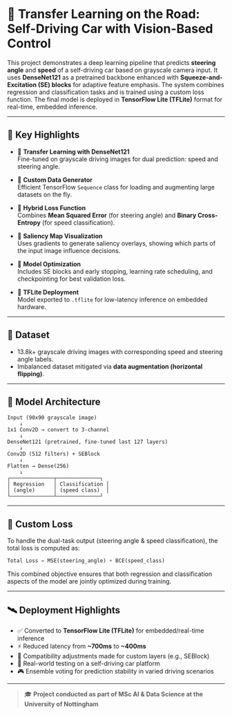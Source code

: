 # 🚗 Transfer Learning on the Road: Self-Driving Car with Vision-Based Control

This project demonstrates a deep learning pipeline that predicts **steering angle** and **speed** of a self-driving car based on grayscale camera input. It uses **DenseNet121** as a pretrained backbone enhanced with **Squeeze-and-Excitation (SE) blocks** for adaptive feature emphasis. The system combines regression and classification tasks and is trained using a custom loss function. The final model is deployed in **TensorFlow Lite (TFLite)** format for real-time, embedded inference.

---

## 📌 Key Highlights

- 🧠 **Transfer Learning with DenseNet121**  
  Fine-tuned on grayscale driving images for dual prediction: speed and steering angle.

- 🔄 **Custom Data Generator**  
  Efficient TensorFlow `Sequence` class for loading and augmenting large datasets on the fly.

- 🎯 **Hybrid Loss Function**  
  Combines **Mean Squared Error** (for steering angle) and **Binary Cross-Entropy** (for speed classification).

- 🧪 **Saliency Map Visualization**  
  Uses gradients to generate saliency overlays, showing which parts of the input image influence decisions.

- 🔧 **Model Optimization**  
  Includes SE blocks and early stopping, learning rate scheduling, and checkpointing for best validation loss.

- 📱 **TFLite Deployment**  
  Model exported to `.tflite` for low-latency inference on embedded hardware.

---

## 📁 Dataset

- 13.8k+ grayscale driving images with corresponding speed and steering angle labels.
- Imbalanced dataset mitigated via **data augmentation (horizontal flipping)**.

---

## 🧠 Model Architecture

```plaintext
Input (90x90 grayscale image)
    ↓
1x1 Conv2D → convert to 3-channel
    ↓
DenseNet121 (pretrained, fine-tuned last 127 layers)
    ↓
Conv2D (512 filters) + SEBlock
    ↓
Flatten → Dense(256)
    ↓
┌──────────────┬──────────────┐
│ Regression   │ Classification │
│ (angle)      │ (speed class)  │
└──────────────┴──────────────┘
```

---

## 🧮 Custom Loss

To handle the dual-task output (steering angle & speed classification), the total loss is computed as:

```python
Total Loss = MSE(steering_angle) + BCE(speed_class)
```

This combined objective ensures that both regression and classification aspects of the model are jointly optimized during training.

---

## 🛰 Deployment Highlights

- ✅ Converted to **TensorFlow Lite (TFLite)** for embedded/real-time inference
- ⚡ Reduced latency from **~700ms** to **~400ms**
- 🧩 Compatibility adjustments made for custom layers (e.g., SEBlock)
- 🧪 Real-world testing on a self-driving car platform
- 🎮 Ensemble voting for prediction stability in varied driving scenarios

---

> 🎓 **Project conducted as part of MSc AI & Data Science at the University of Nottingham**
```
